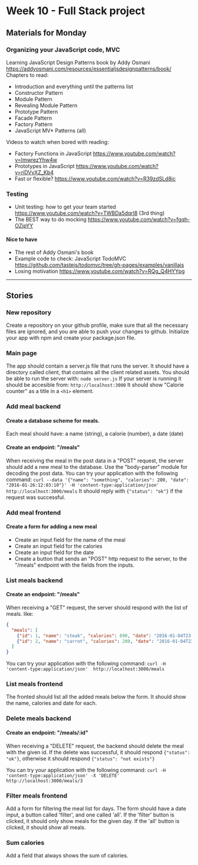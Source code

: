 # Week 10 - Full Stack project

## Materials for Monday

### Organizing your JavaScript code, MVC
Learning JavaScript Design Patterns
book by Addy Osmani
https://addyosmani.com/resources/essentialjsdesignpatterns/book/   
Chapters to read:
- Introduction and everything until the patterns list
- Constructor Pattern
- Module Pattern
- Revealing Module Pattern
- Prototype Pattern
- Facade Pattern
- Factory Pattern
- JavaScript MV* Patterns (all)

Videos to watch when bored with reading:
- Factory Functions in JavaScript https://www.youtube.com/watch?v=ImwrezYhw4w
- Prototypes in JavaScript https://www.youtube.com/watch?v=riDVvXZ_Kb4
- Fast or flexible?  https://www.youtube.com/watch?v=R39zdSLd8ic

### Testing
- Unit testing: how to get your team started  https://www.youtube.com/watch?v=TWBDa5dqrl8 (3rd thing)
- The BEST way to do mocking https://www.youtube.com/watch?v=fgqh-OZjpYY

#### Nice to have
- The rest of Addy Osmani's book
- Example code to check: JavaScript TodoMVC https://github.com/tastejs/todomvc/tree/gh-pages/examples/vanillajs
- Losing motivation  https://www.youtube.com/watch?v=RQg_Q4HYYpg


---


## Stories

### New repository
Create a repository on your github profile, make sure that all the necessary
files are ignored, and you are able to push your changes to github.
Initialize your app with npm and create your package.json file.

### Main page
The app should contain a server.js file that runs the server.
It should have a directory called client, that contains all the client related assets.
You should be able to run the server with: `node server.js`
If your server is running it should be accesible from: `http://localhost:3000`
It should show "Calorie counter" as a title in a `<h1>` element.

### Add meal backend
#### Create a database scheme for meals.
Each meal should have:
a name (string),
a calorie (number),
a date (date)
#### Create an endpoint: "/meals"
When receiving the meal in the post data in a "POST" request, the server should add a new meal to the database.
Use the "body-parser" module for decoding the post data.
You can try your application with the following command:
`curl --data '{"name": "something", "calories": 200, "date": "2016-01-26:12:03:10"}' -H 'content-type:application/json'  http://localhost:3000/meals`
It should reply with `{"status": "ok"}` if the request was successful.


### Add meal frontend
#### Create a form for adding a new meal
- Create an input field for the name of the meal
- Create an input field for the calories
- Create an input field for the date
- Create a button that sends an "POST" http request to the server, to the
"/meals" endpoint with the fields from the inputs.

### List meals backend
#### Create an endpoint: "/meals"
When receiving a "GET" request, the server should respond with the list of meals.
like:
```json
{
  "meals": [
    {"id": 1, "name": "steak", "calories": 890, "date": "2016-01-04T23:00:00.000Z"},
    {"id": 2, "name": "carrot", "calories": 200, "date": "2016-01-04T23:00:00.000Z"}
  ]
}
```
You can try your application with the following command:
`curl -H 'content-type:application/json'  http://localhost:3000/meals`

### List meals frontend
The fronted should list all the added meals below the form.
It should show the name, calories and date for each.

### Delete meals backend
#### Create an endpoint: "/meals/:id"
When receiving a "DELETE" request, the backend should delete the meal with the given id.
If the delete was successful, it should respond `{"status": "ok"}`, otherwise it should respond
`{"status": "not exists"}`

You can try your application with the following command:
`curl -H 'content-type:application/json' -X 'DELETE' http://localhost:3000/meals/3`

### Filter meals frontend
Add a form for filtering the meal list for days. The form should have a date input, a button called 'filter', and one called 'all'.
If the 'filter' button is clicked, it should only show meals for the given day.
If the 'all' button is clicked, it should show all meals.

### Sum calories
Add a field that always shows the sum of calories.
